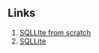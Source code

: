 ## Links
1. [SQLLIte from scratch](https://cstack.github.io/db_tutorial/)
2. [SQLLite](https://github.com/sqlite/sqlite)



